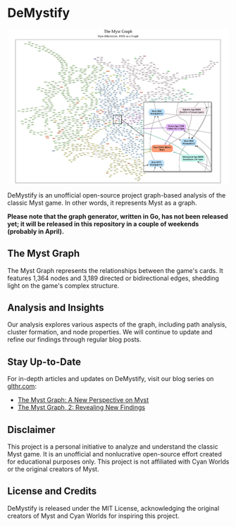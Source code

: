 # DeMystify

![](./DeMystify.png "DeMystify")

DeMystify is an unofficial open-source project graph-based analysis of the classic Myst game. In other words, it represents Myst as a graph.

**Please note that the graph generator, written in Go, has not been released yet; it will be released in this repository in a couple of weekends (probably in April).**

## The Myst Graph

The Myst Graph represents the relationships between the game's cards. It features 1,364 nodes and 3,189 directed or bidirectional edges, shedding light on the game's complex structure.

## Analysis and Insights

Our analysis explores various aspects of the graph, including path analysis, cluster formation, and node properties. We will continue to update and refine our findings through regular blog posts.

## Stay Up-to-Date

For in-depth articles and updates on DeMystify, visit our blog series on [glthr.com](https://glthr.com):

* [The Myst Graph: A New Perspective on Myst](https://glthr.com/myst-graph-1)
* [The Myst Graph, 2: Revealing New Findings](https://glthr.com/myst-graph-2)

## Disclaimer

This project is a personal initiative to analyze and understand the classic Myst game. It is an unofficial and nonlucrative open-source effort created for educational purposes only. This project is not affiliated with Cyan Worlds or the original creators of Myst.

## License and Credits

DeMystify is released under the MIT License, acknowledging the original creators of Myst and Cyan Worlds for inspiring this project.